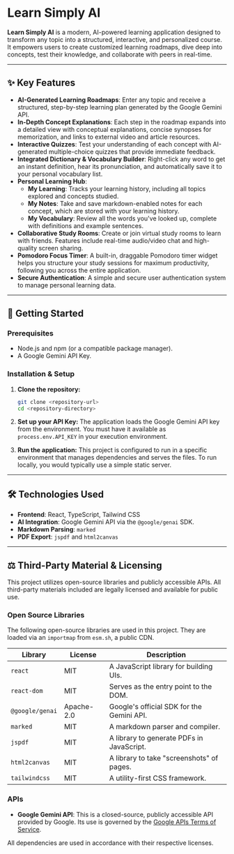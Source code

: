 
# Learn Simply AI

**Learn Simply AI** is a modern, AI-powered learning application designed to transform any topic into a structured, interactive, and personalized course. It empowers users to create customized learning roadmaps, dive deep into concepts, test their knowledge, and collaborate with peers in real-time.

---

## ✨ Key Features

*   **AI-Generated Learning Roadmaps**: Enter any topic and receive a structured, step-by-step learning plan generated by the Google Gemini API.
*   **In-Depth Concept Explanations**: Each step in the roadmap expands into a detailed view with conceptual explanations, concise synopses for memorization, and links to external video and article resources.
*   **Interactive Quizzes**: Test your understanding of each concept with AI-generated multiple-choice quizzes that provide immediate feedback.
*   **Integrated Dictionary & Vocabulary Builder**: Right-click any word to get an instant definition, hear its pronunciation, and automatically save it to your personal vocabulary list.
*   **Personal Learning Hub**:
    *   **My Learning**: Tracks your learning history, including all topics explored and concepts studied.
    *   **My Notes**: Take and save markdown-enabled notes for each concept, which are stored with your learning history.
    *   **My Vocabulary**: Review all the words you've looked up, complete with definitions and example sentences.
*   **Collaborative Study Rooms**: Create or join virtual study rooms to learn with friends. Features include real-time audio/video chat and high-quality screen sharing.
*   **Pomodoro Focus Timer**: A built-in, draggable Pomodoro timer widget helps you structure your study sessions for maximum productivity, following you across the entire application.
*   **Secure Authentication**: A simple and secure user authentication system to manage personal learning data.

---

## 🚀 Getting Started

### Prerequisites

*   Node.js and npm (or a compatible package manager).
*   A Google Gemini API Key.

### Installation & Setup

1.  **Clone the repository:**
    ```bash
    git clone <repository-url>
    cd <repository-directory>
    ```

2.  **Set up your API Key:**
    The application loads the Google Gemini API key from the environment. You must have it available as `process.env.API_KEY` in your execution environment.

3.  **Run the application:**
    This project is configured to run in a specific environment that manages dependencies and serves the files. To run locally, you would typically use a simple static server.

---

## 🛠️ Technologies Used

*   **Frontend**: React, TypeScript, Tailwind CSS
*   **AI Integration**: Google Gemini API via the `@google/genai` SDK.
*   **Markdown Parsing**: `marked`
*   **PDF Export**: `jspdf` and `html2canvas`

---

## ⚖️ Third-Party Material & Licensing

This project utilizes open-source libraries and publicly accessible APIs. All third-party materials included are legally licensed and available for public use.

### Open Source Libraries

The following open-source libraries are used in this project. They are loaded via an `importmap` from `esm.sh`, a public CDN.

| Library         | License      | Description                               |
| --------------- | ------------ | ----------------------------------------- |
| `react`         | MIT          | A JavaScript library for building UIs.      |
| `react-dom`     | MIT          | Serves as the entry point to the DOM.     |
| `@google/genai` | Apache-2.0   | Google's official SDK for the Gemini API. |
| `marked`        | MIT          | A markdown parser and compiler.           |
| `jspdf`         | MIT          | A library to generate PDFs in JavaScript. |
| `html2canvas`   | MIT          | A library to take "screenshots" of pages. |
| `tailwindcss`   | MIT          | A utility-first CSS framework.            |

### APIs

*   **Google Gemini API**: This is a closed-source, publicly accessible API provided by Google. Its use is governed by the [Google APIs Terms of Service](https://developers.google.com/terms).

All dependencies are used in accordance with their respective licenses.
